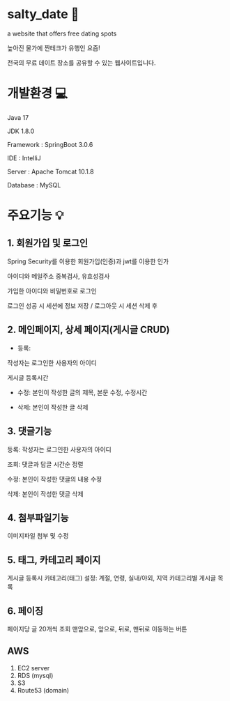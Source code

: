 
# salty_date 🐰
a website that offers free dating spots

높아진 물가에 짠테크가 유행인 요즘! 

전국의 무료 데이트 장소를 공유할 수 있는 웹사이트입니다.

# 개발환경 💻

Java 17

JDK 1.8.0

Framework : SpringBoot 3.0.6

IDE : IntelliJ

Server : Apache Tomcat 10.1.8

Database : MySQL


# 주요기능 💡

## 1. 회원가입 및 로그인

Spring Security를 이용한 회원가입(인증)과 jwt를 이용한 인가

아이디와 메일주소 중복검사, 유효성검사

가입한 아이디와 비밀번호로 로그인

로그인 성공 시 세션에 정보 저장 / 로그아웃 시 세션 삭제 후 


## 2. 메인페이지, 상세 페이지(게시글 CRUD) 

- 등록:

작성자는 로그인한 사용자의 아이디

게시글 등록시간

- 수정: 본인이 작성한 글의 제목, 본문 수정, 수정시간

- 삭제: 본인이 작성한 글 삭제


## 3. 댓글기능

등록: 작성자는 로그인한 사용자의 아이디

조회: 댓글과 답글 시간순 정렬

수정: 본인이 작성한 댓글의 내용 수정

삭제: 본인이 작성한 댓글 삭제


## 4. 첨부파일기능 

이미지파일 첨부 및 수정


## 5. 태그, 카테고리 페이지

게시글 등록시 카테고리(태그) 설정: 계절, 연령, 실내/야외, 지역
카테고리별 게시글 목록


## 6. 페이징

페이지당 글 20개씩 조회
맨앞으로, 앞으로, 뒤로, 맨뒤로 이동하는 버튼

## AWS

1. EC2 server
2. RDS (mysql)
3. S3
4. Route53 (domain)


